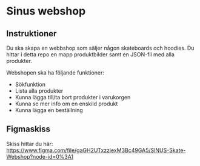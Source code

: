 # Sinus webshop

## Instruktioner

Du ska skapa en webbshop som säljer någon skateboards och hoodies. Du hittar i detta repo en mapp produktbilder samt en JSON-fil med alla produkter.

Webshopen ska ha följande funktioner:

* Sökfunktion
* Lista alla produkter
* Kunna lägga till/ta bort produkter i varukorgen
* Kunna se mer info om en enskild produkt
* Kunna lägga en beställning


## Figmaskiss

Skiss hittar du här: https://www.figma.com/file/gaGH2UTxzziexM3Bc49GA5/SINUS-Skate-Webshop?node-id=0%3A1
